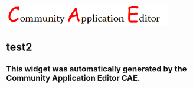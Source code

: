 ![CAE](https://github.com/testcae/frontendComponent-test2/blob/gh-pages/img/logo.png)  

test2
===================


This widget was automatically generated by the Community Application Editor CAE.  
---------------
